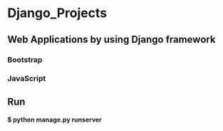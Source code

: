 # Django_Projects
## Web Applications by using Django framework
### Bootstrap
### JavaScript

## Run
#### $ python manage.py runserver
